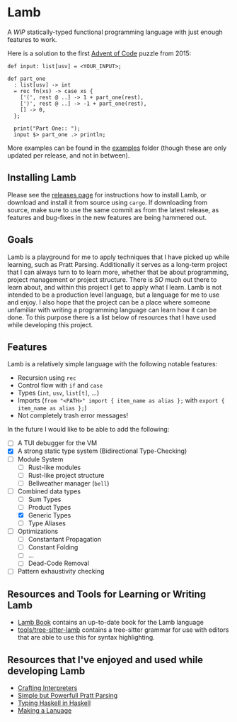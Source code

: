 # Lamb

A _WIP_ statically-typed functional programming language with just enough features to work.

Here is a solution to the first [Advent of Code](https://adventofcode.com/2015/day/1) puzzle from 2015:

```Lamb
def input: list[usv] = <YOUR_INPUT>;

def part_one
  : list[usv] -> int
  = rec fn(xs) -> case xs {
    ['(', rest @ ..] -> 1 + part_one(rest),
    [')', rest @ ..] -> -1 + part_one(rest),
    [] -> 0,
  };

  print("Part One:: ");
  input $> part_one .> println;
```

More examples can be found in the [examples](./examples) folder (though these are only updated per release, and not in between).

## Installing Lamb

Please see the [releases page](https://github.com/zij-it/lamb/releases) for instructions how to install Lamb, or download and install it from source using `cargo`. If downloading from source, make sure to use the same commit as from the latest release, as features and bug-fixes in the new features are being hammered out.

## Goals

Lamb is a playground for me to apply techniques that I have picked up while learning, such as Pratt Parsing. Additionally it serves as a long-term project that I can always turn to to learn more, whether that be about programming, project management or project structure. There is _SO_ much out there to learn about, and within this project I get to apply what I learn. Lamb is not intended to be a production level language, but a language for me to use and enjoy. I also hope that the project can be a place where someone unfamiliar with writing a programming language can learn how it can be done. To this purpose there is a list below of resources that I have used while developing this project.

## Features

Lamb is a relatively simple language with the following notable features:
- Recursion using `rec`
- Control flow with `if` and `case`
- Types (`int`, `usv`, `list[t]`, ...)
- Imports (`from "<PATH>" import { item_name as alias };` with `export { item_name as alias };`)
- Not completely trash error messages!

In the future I would like to be able to add the following:

- [ ] A TUI debugger for the VM
- [x] A strong static type system (Bidirectional Type-Checking)
- [ ] Module System
  - [ ] Rust-like modules
  - [ ] Rust-like project structure
  - [ ] Bellweather manager (`bell`)
- [ ] Combined data types
  - [ ] Sum Types
  - [ ] Product Types 
  - [x] Generic Types 
  - [ ] Type Aliases
- [ ] Optimizations
  - [ ] Constantant Propagation
  - [ ] Constant Folding
  - [ ] ...
  - [ ] Dead-Code Removal
- [ ] Pattern exhaustivity checking

## Resources and Tools for Learning or Writing Lamb

- [Lamb Book](https://zij-it.github.io/lamb) contains an up-to-date book for the Lamb language
- [tools/tree-sitter-lamb](tools/tree-sitter-lamb) contains a tree-sitter grammar for use with editors that are able to use this for syntax highlighting.

## Resources that I've enjoyed and used while developing Lamb

- [Crafting Interpreters](https://craftinginterpreters.com/)
- [Simple but Powerfull Pratt Parsing](https://matklad.github.io/2020/04/13/simple-but-powerful-pratt-parsing.html)
- [Typing Haskell in Haskell](https://gist.github.com/chrisdone/0075a16b32bfd4f62b7b)
- [Making a Lanuage](https://thunderseethe.dev/series/making-a-language/)
